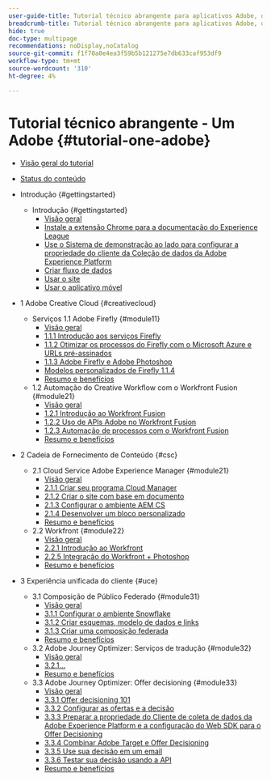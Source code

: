 ```yaml
---
user-guide-title: Tutorial técnico abrangente para aplicativos Adobe, de Creative Cloud a Experience Cloud
breadcrumb-title: Tutorial técnico abrangente para aplicativos Adobe, de Creative Cloud a Experience Cloud
hide: true
doc-type: multipage
recommendations: noDisplay,noCatalog
source-git-commit: f1f70a0e4ea3f59b5b121275e7db633caf953df9
workflow-type: tm+mt
source-wordcount: '310'
ht-degree: 4%

---
```



# Tutorial técnico abrangente - Um Adobe {#tutorial-one-adobe}

+ [Visão geral do tutorial](/help/tutorial-one-adobe/overview.md)
+ [Status do conteúdo](/help/tutorial-one-adobe/status.md)

+ Introdução {#gettingstarted}
   + Introdução {#gettingstarted}
      + [Visão geral](/help/tutorial-one-adobe/modules/getting-started/gettingstarted/getting-started.md)
      + [Instale a extensão Chrome para a documentação do Experience League](/help/tutorial-one-adobe/modules/getting-started/gettingstarted/ex1.md)
      + [Use o Sistema de demonstração ao lado para configurar a propriedade do cliente da Coleção de dados da Adobe Experience Platform](/help/tutorial-one-adobe/modules/getting-started/gettingstarted/ex2.md)
      + [Criar fluxo de dados](/help/tutorial-one-adobe/modules/getting-started/gettingstarted/ex3.md)
      + [Usar o site](/help/tutorial-one-adobe/modules/getting-started/gettingstarted/ex4.md)
      + [Usar o aplicativo móvel](/help/tutorial-one-adobe/modules/getting-started/gettingstarted/ex5.md)

+ 1 Adobe Creative Cloud {#creativecloud}
   + Serviços 1.1 Adobe Firefly {#module11}
      + [Visão geral](/help/tutorial-one-adobe/modules/creative-cloud/module1.1/firefly-services.md)
      + [1.1.1 Introdução aos serviços Firefly](/help/tutorial-one-adobe/modules/creative-cloud/module1.1/ex1.md)
      + [1.1.2 Otimizar os processos do Firefly com o Microsoft Azure e URLs pré-assinados](/help/tutorial-one-adobe/modules/creative-cloud/module1.1/ex2.md)
      + [1.1.3 Adobe Firefly e Adobe Photoshop](/help/tutorial-one-adobe/modules/creative-cloud/module1.1/ex3.md)
      + [Modelos personalizados de Firefly 1.1.4](/help/tutorial-one-adobe/modules/creative-cloud/module1.1/ex4.md)
      + [Resumo e benefícios](/help/tutorial-one-adobe/modules/creative-cloud/module1.1/summary.md)
   + 1.2 Automação do Creative Workflow com o Workfront Fusion {#module21}
      + [Visão geral](/help/tutorial-one-adobe/modules/creative-cloud/module1.2/automation.md)
      + [1.2.1 Introdução ao Workfront Fusion](/help/tutorial-one-adobe/modules/creative-cloud/module1.2/ex1.md)
      + [1.2.2 Uso de APIs Adobe no Workfront Fusion](/help/tutorial-one-adobe/modules/creative-cloud/module1.2/ex2.md)
      + [1.2.3 Automação de processos com o Workfront Fusion](/help/tutorial-one-adobe/modules/creative-cloud/module1.2/ex3.md)
      + [Resumo e benefícios](/help/tutorial-one-adobe/modules/creative-cloud/module1.2/summary.md)

+ 2 Cadeia de Fornecimento de Conteúdo {#csc}
   + 2.1 Cloud Service Adobe Experience Manager {#module21}
      + [Visão geral](/help/tutorial-one-adobe/modules/csc/module2.1/aemcs.md)
      + [2.1.1 Criar seu programa Cloud Manager](/help/tutorial-one-adobe/modules/csc/module2.1/ex1.md)
      + [2.1.2 Criar o site com base em documento](/help/tutorial-one-adobe/modules/csc/module2.1/ex2.md)
      + [2.1.3 Configurar o ambiente AEM CS](/help/tutorial-one-adobe/modules/csc/module2.1/ex3.md)
      + [2.1.4 Desenvolver um bloco personalizado](/help/tutorial-one-adobe/modules/csc/module2.1/ex4.md)
      + [Resumo e benefícios](/help/tutorial-one-adobe/modules/csc/module2.1/summary.md)
   + 2.2 Workfront {#module22}
      + [Visão geral](/help/tutorial-one-adobe/modules/csc/module2.2/workfront.md)
      + [2.2.1 Introdução ao Workfront](/help/tutorial-one-adobe/modules/csc/module2.2/ex1.md)
      + [2.2.5 Integração do Workfront + Photoshop](/help/tutorial-one-adobe/modules/csc/module2.2/ex5.md)
      + [Resumo e benefícios](/help/tutorial-one-adobe/modules/csc/module2.2/summary.md)

+ 3 Experiência unificada do cliente {#uce}
   + 3.1 Composição de Público Federado {#module31}
      + [Visão geral](/help/tutorial-one-adobe/modules/uce/module3.1/fac.md)
      + [3.1.1 Configurar o ambiente Snowflake](/help/tutorial-one-adobe/modules/uce/module3.1/ex1.md)
      + [3.1.2 Criar esquemas, modelo de dados e links](/help/tutorial-one-adobe/modules/uce/module3.1/ex2.md)
      + [3.1.3 Criar uma composição federada](/help/tutorial-one-adobe/modules/uce/module3.1/ex3.md)
      + [Resumo e benefícios](/help/tutorial-one-adobe/modules/uce/module3.1/summary.md)
   + 3.2 Adobe Journey Optimizer: Serviços de tradução {#module32}
      + [Visão geral](/help/tutorial-one-adobe/modules/uce/module3.2/ajotranslationsvcs.md)
      + [3.2.1...](/help/tutorial-one-adobe/modules/uce/module3.2/ex1.md)
      + [Resumo e benefícios](/help/tutorial-one-adobe/modules/uce/module3.2/summary.md)
   + 3.3 Adobe Journey Optimizer: Offer decisioning {#module33}
      + [Visão geral](/help/tutorial-one-adobe/modules/uce/module3.3/offer-decisioning.md)
      + [3.3.1 Offer decisioning 101](/help/tutorial-one-adobe/modules/uce/module3.3/ex1.md)
      + [3.3.2 Configurar as ofertas e a decisão](/help/tutorial-one-adobe/modules/uce/module3.3/ex2.md)
      + [3.3.3 Preparar a propriedade do Cliente de coleta de dados da Adobe Experience Platform e a configuração do Web SDK para o Offer Decisioning](/help/tutorial-one-adobe/modules/uce/module3.3/ex3.md)
      + [3.3.4 Combinar Adobe Target e Offer Decisioning](/help/tutorial-one-adobe/modules/uce/module3.3/ex4.md)
      + [3.3.5 Use sua decisão em um email](/help/tutorial-one-adobe/modules/uce/module3.3/ex5.md)
      + [3.3.6 Testar sua decisão usando a API](/help/tutorial-one-adobe/modules/uce/module3.3/ex6.md)
      + [Resumo e benefícios](/help/tutorial-one-adobe/modules/uce/module3.3/summary.md)

